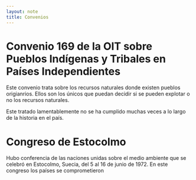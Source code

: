```yaml
---
layout: note
title: Convenios
---
```


# Convenio  169  de  la  OIT sobre  Pueblos  Indígenas y  Tribales  en  Países Independientes
Este convenio trata sobre los recursos naturales donde existen pueblos origianrios. Ellos son los únicos que puedan decidir si se pueden explotar o no los recursos naturales.

Este tratado lamentablemente no se ha cumplido muchas veces a lo largo de la historia en el país.

# Congreso de Estocolmo
Hubo conferencia de las naciones unidas sobre el medio ambiente que se celebró en Estocolmo, Suecia, del 5 al 16 de junio de 1972. En este congreso los países se comprometieron